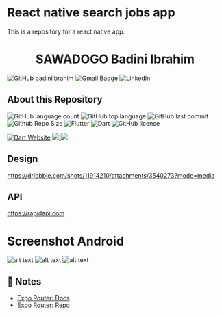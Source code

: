 # React native search jobs app
This is a repository for a react native app. 

<h1 align="center">
  SAWADOGO Badini Ibrahim
</h1>

[![GitHub badiniibrahim](https://img.shields.io/github/followers/badiniibrahim?label=follow&style=social)](https://github.com/badiniibrahim)
[![Gmail Badge](https://img.shields.io/badge/-sawadogo.badiniibrahim@gmail.com-c14438?style=flat-square&logo=Gmail&logoColor=white&link=sawadogo.badiniibrahim@gmail.com)](mailto:sawadogo.badiniibrahim@gmail.com)
[![LinkedIn](https://img.shields.io/badge/linkedin-%230077B5.svg?style=for-the-badge&logo=linkedin&logoColor=white)](https://www.linkedin.com/in/badini-ibrahim-s-306b119b/)

## About this Repository
![GitHub language count](https://img.shields.io/github/languages/count/badiniibrahim/react-native-search-jobs-ap)
![GitHub top language](https://img.shields.io/github/languages/top/badiniibrahim/react-native-search-jobs-ap)
![GitHub last commit](https://img.shields.io/github/last-commit/badiniibrahim/react-native-search-jobs-ap)
![Github Repo Size](https://img.shields.io/github/repo-size/badiniibrahim/react-native-search-jobs-ap)
![Flutter](https://img.shields.io/badge/Flutter-%2302569B.svg?style=for-the-badge&logo=Flutter&logoColor=white)
![Dart](https://img.shields.io/badge/dart-%230175C2.svg?style=for-the-badge&logo=dart&logoColor=white)
<img src="https://img.shields.io/github/license/Yuberley/ChatGPT-App-React-Native-TypeScript?style&color=5D6D7E" alt="GitHub license" />


<a href="https://dart.dev"><img src="https://img.shields.io/badge/dart-website-deepskyblue.svg" alt="Dart Website"></a>
<a href="https://developer.android.com" style="pointer-events: stroke;" target="_blank">
<img src="https://img.shields.io/badge/platform-android-blue">
</a>
<a href="https://developer.apple.com/ios/" style="pointer-events: stroke;" target="_blank">
<img src="https://img.shields.io/badge/platform-iOS-blue">
</a>

## Design
https://dribbble.com/shots/11914210/attachments/3540273?mode=media

## API
https://rapidapi.com

# Screenshot Android
![alt text](1.jpeg)
![alt text](2.jpeg)
![alt text](3.jpeg)

## 📝 Notes

- [Expo Router: Docs](https://expo.github.io/router)
- [Expo Router: Repo](https://github.com/expo/router)

